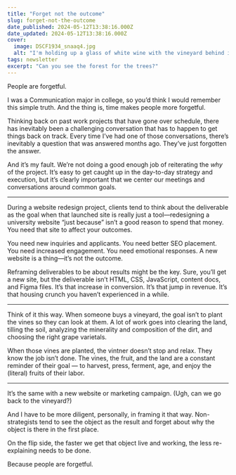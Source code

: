 ```yaml
---
title: "Forget not the outcome"
slug: forget-not-the-outcome
date_published: 2024-05-12T13:38:16.000Z
date_updated: 2024-05-12T13:38:16.000Z
cover:
  image: DSCF1934_snaaq4.jpg
  alt: "I'm holding up a glass of white wine with the vineyard behind it out of focus. There's a massive blue sky and a small hot air balloon floating in the distance."
tags: newsletter
excerpt: "Can you see the forest for the trees?"
---
```


People are forgetful.

I was a Communication major in college, so you’d think I would remember this simple truth. And the thing is, time makes people more forgetful.

Thinking back on past work projects that have gone over schedule, there has inevitably been a challenging conversation that has to happen to get things back on track. Every time I’ve had one of those conversations, there’s inevitably a question that was answered months ago. They’ve just forgotten the answer.

And it’s my fault. We’re not doing a good enough job of reiterating the *why* of the project. It’s easy to get caught up in the day-to-day strategy and execution, but it’s clearly important that we center our meetings and conversations around common goals.

---

During a website redesign project, clients tend to think about the deliverable as the goal when that launched site is really just a tool—redesigning a university website “just because” isn’t a good reason to spend that money. You need that site to affect your outcomes.

You need new inquiries and applicants. You need better SEO placement. You need increased engagement. You need emotional responses. A new website is a thing—it’s not the outcome.

Reframing deliverables to be about results might be the key. Sure, you’ll get a new site, but the deliverable isn’t HTML, CSS, JavaScript, content docs, and Figma files. It’s that increase in conversion. It’s that jump in revenue. It’s that housing crunch you haven’t experienced in a while.

---

Think of it this way. When someone buys a vineyard, the goal isn’t to plant the vines so they can look at them. A lot of work goes into clearing the land, tilling the soil, analyzing the minerality and composition of the dirt, and choosing the right grape varietals.

When those vines are planted, the vintner doesn’t stop and relax. They know the job isn’t done. The vines, the fruit, and the land are a constant reminder of their goal — to harvest, press, ferment, age, and enjoy the (literal) fruits of their labor.

---

It’s the same with a new website or marketing campaign. (Ugh, can we go back to the vineyard?)

And I have to be more diligent, personally, in framing it that way. Non-strategists tend to see the object as the result and forget about why the object is there in the first place.

On the flip side, the faster we get that object live and working, the less re-explaining needs to be done.

Because people are forgetful.
